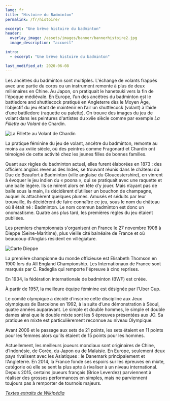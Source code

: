 ```yaml
---
lang: fr
title: "Histoire du Badminton"
permalink: /fr/histoire/

excerpt: "Une brêve histoire du badminton"
header:
  overlay_image: /assets/images/banner/bannerhistoire2.jpg
  image_description: "accueil"

intro:
  - excerpt: "Une brêve histoire du badminton"

last_modified_at: 2020-06-08
---
```



Les ancêtres du badminton sont multiples. L'échange de volants frappés avec une partie du corps ou un instrument remonte à plus de deux millénaires en Chine. Au Japon, on pratiquait le hanetsuki vers la fin de l'époque médiévale. En Europe, l’un des ancêtres du badminton est le battledore and shuttlecock pratiqué en Angleterre dès le Moyen Âge, l’objectif du jeu étant de maintenir en l’air un shuttlecock (volant) à l’aide d’une battledore (raquette ou palette). On trouve des images du jeu de volant dans les peintures d'artistes du xviie siècle comme par exemple *La Fillette au Volant* de Chardin.  

![La Fillette au Volant de Chardin](/badminton/assets/images/pages/fillette.jpg)







La pratique féminine du jeu de volant, ancêtre du badminton, remonte au moins au xviiie siècle, où des peintres comme Fragonard et Chardin ont témoigné de cette activité chez les jeunes filles de bonnes familles.  


Quant aux règles du badminton actuel, elles furent élaborées en 1873 : des officiers anglais revenus des Indes, se trouvant réunis dans le château du Duc de Beaufort à Badminton (ville anglaise du Gloucestershire), en vinrent à évoquer le jeu indien du « poona », qui se pratiquait avec une raquette et une balle légère. Ils se mirent alors en tête d’y jouer. Mais n’ayant pas de balle sous la main, ils décidèrent d’utiliser un bouchon de champagne, auquel ils attachèrent quelques plumes. Amusés et séduits par leur trouvaille, ils décidèrent de faire connaître ce jeu, sous le nom du château où il était né : Badminton. Le nom commun badminton est donc un onomastisme. Quatre ans plus tard, les premières règles du jeu étaient publiées.  


Les premiers championnats s'organisent en France le 27 novembre 1908 à Dieppe (Seine-Maritime), plus vieille cité balnéaire de France et où beaucoup d'Anglais résident en villégiature.  

![Carte Dieppe](/badminton/assets/images/pages/dieppe.png)  



La première championne du monde officieuse est Elisabeth Thomson en 1900 lors du All England Championship. Les Internationaux de France sont marqués par C. Radeglia qui remporte l'épreuve à cinq reprises.  


En 1934, la fédération internationale de badminton (BWF) est créée.  


À partir de 1957, la meilleure équipe féminine est désignée par l'Uber Cup.  


Le comité olympique a décidé d’inscrire cette discipline aux Jeux olympiques de Barcelone en 1992, à la suite d’une démonstration à Séoul, quatre années auparavant. Le simple et double hommes, le simple et double dames ainsi que le double mixte sont les 5 épreuves présentées aux JO. Sa pratique en mixte est particulièrement reconnue au niveau Olympique.  


Avant 2006 et le passage aux sets de 21 points, les sets étaient en 11 points pour les femmes alors qu'ils étaient de 15 points pour les hommes.  


Actuellement, les meilleurs joueurs mondiaux sont originaires de Chine, d’Indonésie, de Corée, du Japon ou de Malaisie. En Europe, seulement deux pays rivalisent avec les Asiatiques : le Danemark principalement et l’Angleterre. En 2014, la France fonde ses espoirs sur les épreuves en mixte, catégorie où elle se sent la plus apte à rivaliser à un niveau international. Depuis 2015, certains joueurs français (Brice Leverdez) parviennent à réaliser des grosses performances en simples, mais ne parviennent toujours pas à remporter de tournois majeurs.  

[*Textes extraits de Wikipédia*](https://fr.wikipedia.org/wiki/Badminton)

